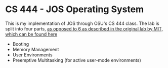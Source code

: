 # CS 444 - JOS Operating System

This is my implementation of JOS through OSU's CS 444 class. The lab is split into four parts, [as opposed to 6 as described in the original lab by MIT, which can be found here](https://pdos.csail.mit.edu/6.828/2018/overview.html) 
- Booting
- Memory Management
- User Environments
- Preemptive Multitasking (for active user-mode environments)
